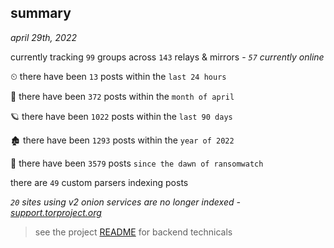 
## summary
_april 29th, 2022_

currently tracking `99` groups across `143` relays & mirrors - _`57` currently online_

⏲ there have been `13` posts within the `last 24 hours`

🦈 there have been `372` posts within the `month of april`

🪐 there have been `1022` posts within the `last 90 days`

🏚 there have been `1293` posts within the `year of 2022`

🦕 there have been `3579` posts `since the dawn of ransomwatch`

there are `49` custom parsers indexing posts

_`20` sites using v2 onion services are no longer indexed - [support.torproject.org](https://support.torproject.org/onionservices/v2-deprecation/)_

> see the project [README](https://github.com/thetanz/ransomwatch#ransomwatch--) for backend technicals
